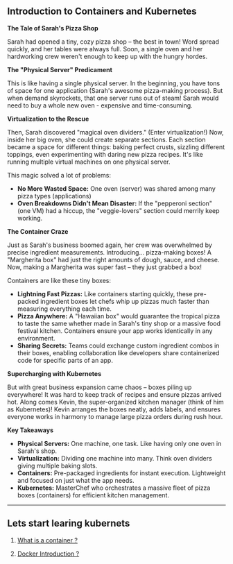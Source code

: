 ## Introduction to Containers and Kubernetes


**The Tale of Sarah's Pizza Shop**

Sarah had opened a tiny, cozy pizza shop – the best in town! Word spread quickly, and her tables were always full. Soon, a single oven and her hardworking crew weren't enough to keep up with the hungry hordes.

**The "Physical Server" Predicament** 

This is like having a single physical server. In the beginning, you have tons of space for one application (Sarah's awesome pizza-making process). But when demand  skyrockets, that one server runs out of steam!  Sarah would need to buy a whole new oven - expensive and  time-consuming.

**Virtualization to the Rescue**

Then, Sarah discovered "magical oven dividers." (Enter virtualization!) Now, inside her big oven, she could create separate sections. Each section  became a space for different things: baking perfect crusts,  sizzling different toppings, even experimenting with daring new pizza recipes. It's like running multiple virtual machines on one physical server.

This magic solved a lot of problems:

* **No More Wasted Space:** One oven (server) was shared  among many pizza types (applications)
* **Oven Breakdowns Didn't Mean Disaster:** If the "pepperoni section" (one VM) had a hiccup, the "veggie-lovers" section could merrily keep working.

**The Container Craze**

Just as Sarah's business boomed again, her crew was overwhelmed by precise ingredient measurements. Introducing... pizza-making boxes!  A "Margherita box" had just the right amounts of dough, sauce, and cheese. Now, making a Margherita was super fast – they just grabbed a box!

Containers are like these tiny boxes:

* **Lightning Fast Pizzas:**  Like containers starting quickly, these pre-packed ingredient boxes let chefs whip up pizzas much faster than measuring everything each time. 
* **Pizza Anywhere:** A "Hawaiian box" would guarantee the tropical pizza to taste the same whether made in Sarah's tiny shop or a massive food festival kitchen. Containers ensure your app works identically in any environment.   
* **Sharing Secrets:** Teams could exchange custom ingredient combos in their boxes, enabling collaboration like developers share containerized code for specific parts of an app.

**Supercharging with Kubernetes**

But with great business expansion came chaos – boxes piling up everywhere! It was hard to keep track of recipes and ensure pizzas arrived hot.  Along comes Kevin, the super-organized kitchen manager (think of him as Kubernetes)!  Kevin arranges the boxes neatly, adds labels, and ensures everyone works in harmony to manage large pizza orders during rush hour.  

**Key Takeaways**

* **Physical Servers:** One machine, one task. Like having only one oven in Sarah's shop.
* **Virtualization:** Dividing one machine into many. Think oven dividers giving multiple baking slots.
* **Containers:**  Pre-packaged ingredients for instant execution. Lightweight and  focused on just what the app needs.
* **Kubernetes:** MasterChef who orchestrates a massive fleet of pizza boxes (containers) for efficient kitchen management.


-------------------------
## Lets start learing kubernets
1. [What is a container ?](docker/container.md)

2. [ Docker Introduction ?](docker/docker.md)

